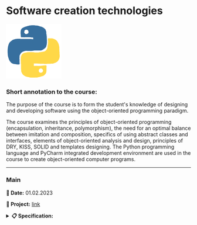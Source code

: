 # **Software creation technologies**

<img src="img/python.gif&ct=s" height="150" alt="Python">

### **Short annotation to the course:**

The purpose of the course is to form the student's knowledge of designing and developing software using the object-oriented programming paradigm.

The course examines the principles of object-oriented programming (encapsulation, inheritance, polymorphism), the need for an optimal balance between imitation and
composition, specifics of using abstract classes and interfaces, elements of object-oriented analysis and design, principles of DRY, KISS, SOLID and templates
designing. The Python programming language and PyCharm integrated development environment are used in the course to create object-oriented computer programs.

---

### **Main**

**📅 Date:** 01.02.2023

**📁 Project:** [link](lab-01/main.py)

<details>
<summary><b>📋 Specification:</b></summary>

Прочитати із файлу не менше 5-ти записів у вигляді: 2 текстових значення, 1 дійсне число, 1 ціле число. Проаналізувати ціле число. Залежно від результату записати у другий чи третій файл. Порахувати кількість записів, та середньо арифметичне числових значень.

На екран вивести вміст усіх 3-х файлів, показати у табличному вигляді.

Приклади структури класу (та відповідно структури файлів):

Прізвище ім'я зп рік народження або вік
